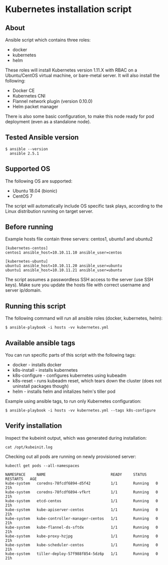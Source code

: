 # Kubernetes installation script

## About

Ansible script which contains three roles:
- docker
- kubernetes
- helm

These roles will install Kubernetes version 1.11.X with RBAC on a Ubuntu/CentOS virtual machine, or bare-metal server. It will also install the following:
- Docker CE
- Kubernetes CNI
- Flannel network plugin (version 0.10.0)
- Helm packet manager

There is also some basic configuration, to make this node ready for pod deployment (even as a standalone node).

## Tested Ansible version

```
$ ansible --version
  ansible 2.5.1
```

## Supported OS

The following OS are supported:
- Ubuntu 18.04 (bionic)
- CentOS 7

The script will automatically include OS specific task plays, according to the Linux distribution running on target server. 

## Before running

Example hosts file contain three servers: centos1, ubuntu1 and ubuntu2

```
[kubernetes-centos]
centos1 ansible_host=10.10.11.10 ansible_user=centos

[kubernetes-ubuntu]
ubuntu1 ansible_host=10.10.11.20 ansible_user=ubuntu
ubuntu1 ansible_host=10.10.11.21 ansible_user=ubuntu
```

The script assumes a passwordless SSH access to the server (use SSH keys).
Make sure you update the hosts file with correct username and server ip/domain.

## Running this script

The following command will run all ansible roles (docker, kubernetes, helm):

```
$ ansible-playbook -i hosts -vv kubernetes.yml 
```

## Available ansible tags

You can run specific parts of this script with the following tags:
- docker - installs docker
- k8s-install - installs kubernetes
- k8s-configure - configures kubernetes using kubeadm
- k8s-reset - runs kubeadm reset, which tears down the cluster (does not uninstall packages though)
- helm - installs helm and initalizes helm's tiller pod

Example using ansible tags, to run only Kubernetes configuration:

```
$ ansible-playbook -i hosts -vv kubernetes.yml --tags k8s-configure
```

## Verify installation

Inspect the kubeinit output, which was generated during installation:

```
cat /opt/kubeinit.log
```

Checking out all pods are running on newly provisioned server:

```
kubectl get pods --all-namespaces

NAMESPACE     NAME                             READY     STATUS    RESTARTS   AGE
kube-system   coredns-78fcdf6894-d5f42         1/1       Running   0          21h
kube-system   coredns-78fcdf6894-vfkrt         1/1       Running   0          21h
kube-system   etcd-centos                      1/1       Running   0          21h
kube-system   kube-apiserver-centos            1/1       Running   0          21h
kube-system   kube-controller-manager-centos   1/1       Running   0          21h
kube-system   kube-flannel-ds-sftdx            1/1       Running   0          21h
kube-system   kube-proxy-hzjpg                 1/1       Running   0          21h
kube-system   kube-scheduler-centos            1/1       Running   0          21h
kube-system   tiller-deploy-57f988f854-5dz6p   1/1       Running   0          21h
```
